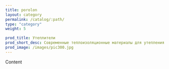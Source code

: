```yaml
---
title: porolon
layout: category
permalink: /catalog/:path/
type: "category"
weight: 5

prod_title: Утеплители
prod_short_desc: Современные теплоизоляционные материалы для утепления и звукоизоляции стен, потолков, кровли и т.д. Эффективные и экологически чистые.
prod_image: /images/pic300.jpg
---
```


Content